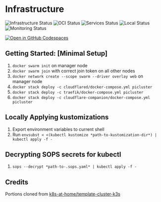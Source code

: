 # Infrastructure

![Infrastructure Status](https://healthchecks.thepi.cloud/badge/e465366a-14f0-4ef1-b81a-6abc40/dqiPLs8L-2/Infrastructure.svg)
![OCI Status](https://healthchecks.thepi.cloud/badge/e465366a-14f0-4ef1-b81a-6abc40/Pr9vresC-2/OCI.svg)
![Services Status](https://healthchecks.thepi.cloud/badge/e465366a-14f0-4ef1-b81a-6abc40/M9e2xSEP-2/Services.svg)
![Local Status](https://healthchecks.thepi.cloud/badge/e465366a-14f0-4ef1-b81a-6abc40/3iKjcFGj-2/Local.svg)
![Monitoring Status](https://healthchecks.thepi.cloud/badge/e465366a-14f0-4ef1-b81a-6abc40/NSLui28U/Monitoring.svg)

[![Open in GitHub Codespaces](https://github.com/codespaces/badge.svg)](https://github.com/codespaces/new)

## Getting Started: [Minimal Setup]

1. `docker swarm init` on manager node
2. `docker swarm join` with correct join token on all other nodes
3. `docker network create --scope swarm --driver overlay web` on manager node
4. `docker stack deploy -c cloudflared/docker-compose.yml picluster`
5. `docker stack deploy -c traefik/docker-compose.yml picluster`
6. `docker stack deploy -c cloudflare-companion/docker-compose.yml picluster`

## Locally Applying kustomizations

1. Export environment variables to current shell
2. Run `envsubst < <(kubectl kustomize *path-to-kustomization-dir*) | kubectl apply -f -`

## Decrypting SOPS secrets for kubectl

1. `sops --decrypt *path-to-.sops.yaml* | kubectl apply -f -`

## Credits

Portions cloned from [k8s-at-home/template-cluster-k3s](https://github.com/k8s-at-home/template-cluster-k3s)
